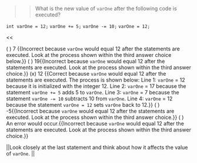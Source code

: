 >>What is the new value of <code>varOne</code> after the following code is executed?
<p><code>int varOne = 12;</code>
<code>varOne += 5;</code>
<code>varOne -= 10;</code>
<code>varOne = 12;</code></p><<

( ) 7 {{Incorrect because <code>varOne</code> would equal 12 after the statements are executed. Look at the process shown within the third answer choice below.}}
( ) 19{{Incorrect because <code>varOne</code> would equal 12 after the statements are executed. Look at the process shown within the third answer choice.}}
(x) 12 {{Correct because <code>varOne</code> would equal 12 after the statements are executed. 
The process is shown below:
Line 1: <code>varOne</code> = 12 because it is initialized with the integer 12.
Line 2: <code>varOne</code> = 17 because the statement <code>varOne += 5</code> adds 5 to <code>varOne</code>.
Line 3: <code>varOne</code> = 7 because the statement <code>varOne -= 10</code> subtracts 10 from <code>varOne</code>.
Line 4: <code>varOne</code> = 12 because the statement <code>varOne = 12</code> sets <code>varOne</code> back to 12.}}
( ) -5{{Incorrect because <code>varOne</code> would equal 12 after the statements are executed. Look at the process shown within the third answer choice.}}
( ) An error would occur.{{Incorrect because <code>varOne</code> would equal 12 after the statements are executed. Look at the process shown within the third answer choice.}}

||Look closely at the last statement and think about how it affects the value of <code>varOne</code>. ||
